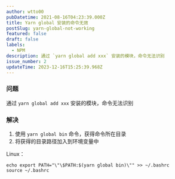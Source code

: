 ```yaml
---
author: wtto00
pubDatetime: 2021-08-16T04:23:39.000Z
title: Yarn global 安装的命令无效
postSlug: yarn-global-not-working
featured: false
draft: false
labels:
  - NPM
description: 通过 `yarn global add xxx` 安装的模块，命令无法识别
issue_number: 2
updateTime: 2023-12-16T15:25:39.968Z
---
```


### 问题

通过 `yarn global add xxx` 安装的模块，命令无法识别

### 解决

1. 使用 `yarn global bin` 命令，获得命令所在目录
2. 将获得的目录路径加入到环境变量中

Linux：

```shell
echo export PATH="\"\$PATH:$(yarn global bin)\"" >> ~/.bashrc
source ~/.bashrc
```
